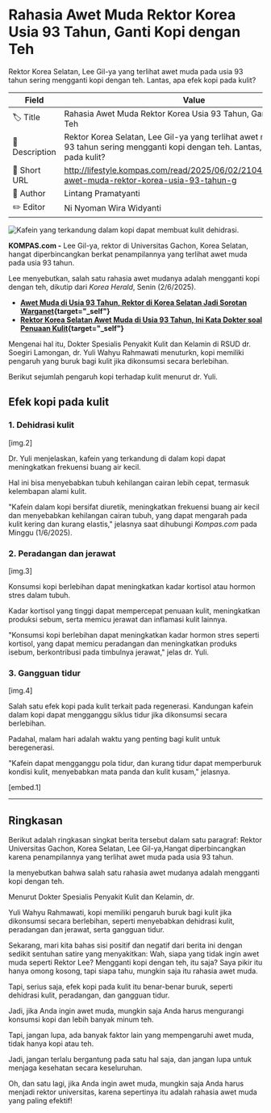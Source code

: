 # Rahasia Awet Muda Rektor Korea Usia 93 Tahun, Ganti Kopi dengan Teh

Rektor Korea Selatan, Lee Gil-ya yang terlihat awet muda pada usia 93 tahun sering mengganti kopi dengan teh. Lantas, apa efek kopi pada kulit?

| Field         | Value                                                       |
|---------------|-------------------------------------------------------------|
| 🏷️ Title       | Rahasia Awet Muda Rektor Korea Usia 93 Tahun, Ganti Kopi dengan Teh |
| 📝 Description | Rektor Korea Selatan, Lee Gil-ya yang terlihat awet muda pada usia 93 tahun sering mengganti kopi dengan teh. Lantas, apa efek kopi pada kulit? |
| 🔗 Short URL   | http://lifestyle.kompas.com/read/2025/06/02/210400320/rahasia-awet-muda-rektor-korea-usia-93-tahun-g |
| 👤 Author      | Lintang Pramatyanti |
| ✏️ Editor      | Ni Nyoman Wira Widyanti |

![Kafein yang terkandung dalam kopi dapat membuat kulit dehidrasi.](https://asset.kompas.com/crops/xl4jeFmSqqiVN81IpBne1pWdQ5s=/0x0:4896x3264/750x500/data/photo/2025/02/21/67b80372c7950.jpg)

**KOMPAS.com -** Lee Gil-ya, rektor di Universitas Gachon, Korea Selatan, hangat diperbincangkan berkat penampilannya yang terlihat awet muda pada usia 93 tahun. 

Lee menyebutkan, salah satu rahasia awet mudanya adalah mengganti kopi dengan teh, dikutip dari *Korea Herald*, Senin (2/6/2025).

- **[Awet Muda di Usia 93 Tahun, Rektor di Korea Selatan Jadi Sorotan Warganet](http://lifestyle.kompas.com/read/2025/05/30/203000420/awet-muda-di-usia-93-tahun-rektor-di-korea-selatan-jadi-sorotan-warganet){target="_self"}**
- ******[Rektor Korea Selatan Awet Muda di Usia 93 Tahun, Ini Kata Dokter soal Penuaan Kulit](http://lifestyle.kompas.com/read/2025/05/31/164500520/rektor-korea-selatan-awet-muda-di-usia-93-tahun-ini-kata-dokter-soal){target="_self"}******

Mengenai hal itu, Dokter Spesialis Penyakit Kulit dan Kelamin di RSUD dr. Soegiri Lamongan, dr. Yuli Wahyu Rahmawati menuturkn, kopi memiliki pengaruh yang buruk bagi kulit jika dikonsumsi secara berlebihan.

Berikut sejumlah pengaruh kopi terhadap kulit menurut dr. Yuli.

## Efek kopi pada kulit

### 1. Dehidrasi kulit

\[img.2\]

Dr. Yuli menjelaskan, kafein yang terkandung di dalam kopi dapat meningkatkan frekuensi buang air kecil.

Hal ini bisa menyebabkan tubuh kehilangan cairan lebih cepat, termasuk kelembapan alami kulit.

"Kafein dalam kopi bersifat diuretik, meningkatkan frekuensi buang air kecil dan menyebabkan kehilangan cairan tubuh, yang dapat mengarah pada kulit kering dan kurang elastis," jelasnya saat dihubungi *Kompas.com* pada Minggu (1/6/2025).

### 2. Peradangan dan jerawat

\[img.3\]

Konsumsi kopi berlebihan dapat meningkatkan kadar kortisol atau hormon stres dalam tubuh.

Kadar kortisol yang tinggi dapat mempercepat penuaan kulit, meningkatkan produksi sebum, serta memicu jerawat dan inflamasi kulit lainnya.

"Konsumsi kopi berlebihan dapat meningkatkan kadar hormon stres seperti kortisol, yang dapat memicu peradangan dan meningkatkan produks isebum, berkontribusi pada timbulnya jerawat," jelas dr. Yuli.

### 3. Gangguan tidur

\[img.4\]

Salah satu efek kopi pada kulit terkait pada regenerasi. Kandungan kafein dalam kopi dapat mengganggu siklus tidur jika dikonsumsi secara berlebihan.

Padahal, malam hari adalah waktu yang penting bagi kulit untuk beregenerasi.

"Kafein dapat mengganggu pola tidur, dan kurang tidur dapat memperburuk kondisi kulit, menyebabkan mata panda dan kulit kusam," jelasnya.

\[embed.1\]

---
## Ringkasan

Berikut adalah ringkasan singkat berita tersebut dalam satu paragraf: Rektor Universitas Gachon, Korea Selatan, Lee Gil-ya,Hangat diperbincangkan karena penampilannya yang terlihat awet muda pada usia 93 tahun.

 Ia menyebutkan bahwa salah satu rahasia awet mudanya adalah mengganti kopi dengan teh.

 Menurut Dokter Spesialis Penyakit Kulit dan Kelamin, dr.

 Yuli Wahyu Rahmawati, kopi memiliki pengaruh buruk bagi kulit jika dikonsumsi secara berlebihan, seperti menyebabkan dehidrasi kulit, peradangan dan jerawat, serta gangguan tidur.



Sekarang, mari kita bahas sisi positif dan negatif dari berita ini dengan sedikit sentuhan satire yang menyakitkan: Wah, siapa yang tidak ingin awet muda seperti Rektor Lee? Mengganti kopi dengan teh, itu saja? Saya pikir itu hanya omong kosong, tapi siapa tahu, mungkin saja itu rahasia awet muda.

 Tapi, serius saja, efek kopi pada kulit itu benar-benar buruk, seperti dehidrasi kulit, peradangan, dan gangguan tidur.

 Jadi, jika Anda ingin awet muda, mungkin saja Anda harus mengurangi konsumsi kopi dan lebih banyak minum teh.

 Tapi, jangan lupa, ada banyak faktor lain yang mempengaruhi awet muda, tidak hanya kopi atau teh.

 Jadi, jangan terlalu bergantung pada satu hal saja, dan jangan lupa untuk menjaga kesehatan secara keseluruhan.

 Oh, dan satu lagi, jika Anda ingin awet muda, mungkin saja Anda harus menjadi rektor universitas, karena sepertinya itu adalah rahasia awet muda yang paling efektif!
